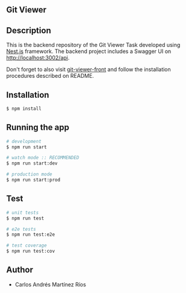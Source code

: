 ## Git Viewer

## Description

This is the backend repository of the Git Viewer Task developed using [Nest.js](https://github.com/nestjs/nest) framework. The backend project includes a Swagger UI on [http://localhost:3002/api](http://localhost:3002/api).

Don't forget to also visit [git-viewer-front](https://github.com/charliemr99/git-viewer-front) and follow the installation procedures described on README.

## Installation

```bash
$ npm install
```

## Running the app

```bash
# development
$ npm run start

# watch mode :: RECOMMENDED
$ npm run start:dev

# production mode
$ npm run start:prod
```

## Test

```bash
# unit tests
$ npm run test

# e2e tests
$ npm run test:e2e

# test coverage
$ npm run test:cov
```

## Author

- Carlos Andrés Martínez Ríos
